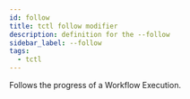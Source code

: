 ```yaml
---
id: follow
title: tctl follow modifier
description: definition for the --follow
sidebar_label: --follow
tags:
  - tctl
---
```


Follows the progress of a Workflow Execution.
